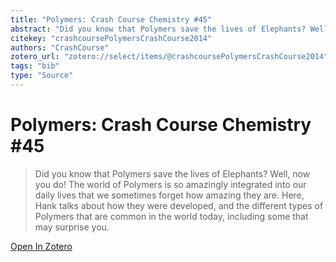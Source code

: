 ```yaml
---
title: "Polymers: Crash Course Chemistry #45"
abstract: "Did you know that Polymers save the lives of Elephants? Well, now you do! The world of Polymers is so amazingly integrated into our daily lives that we sometimes forget how amazing they are. Here, Hank talks about how they were developed, and the different types of Polymers that are common in the world today, including some that may surprise you."
citekey: "crashcoursePolymersCrashCourse2014"
authors: "CrashCourse"
zotero_url: "zotero://select/items/@crashcoursePolymersCrashCourse2014"
tags: "bib"
type: "Source"
---
```


# Polymers: Crash Course Chemistry #45 
> Did you know that Polymers save the lives of Elephants? Well, now you do! The world of Polymers is so amazingly integrated into our daily lives that we sometimes forget how amazing they are. Here, Hank talks about how they were developed, and the different types of Polymers that are common in the world today, including some that may surprise you.

[Open In Zotero](zotero://select/items/@crashcoursePolymersCrashCourse2014)
